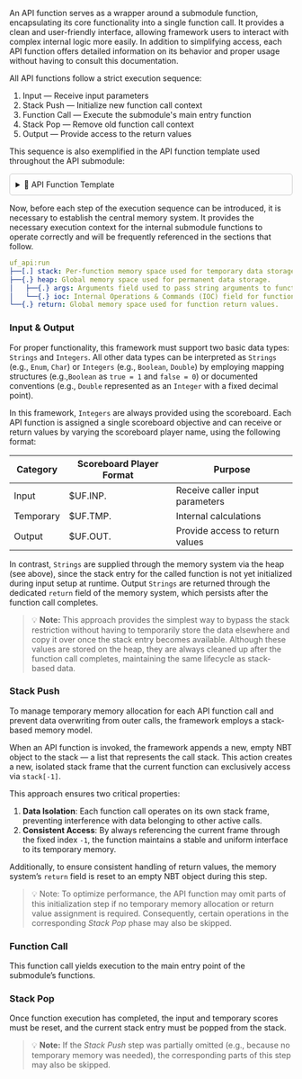 An API function serves as a wrapper around a submodule function, encapsulating its core functionality into a single function call. It provides a clean and user-friendly interface, allowing framework users to interact with complex internal logic more easily. In addition to simplifying access, each API function offers detailed information on its behavior and proper usage without having to consult this documentation.

All API functions follow a strict execution sequence:
1. Input — Receive input parameters
2. Stack Push — Initialize new function call context
3. Function Call — Execute the submodule's main entry function
4. Stack Pop — Remove old function  call context
5. Output — Provide access to the return values

This sequence is also exemplified in the API function template used throughout the API submodule:

<details style="border: 1px solid #ccc; padding: 10px; border-radius: 5px;">
<summary>📄 API Function Template</summary>

</br>

API functions in this framework always follow a standardized template, which extends the basic function documentation found in every `.mcfunction` file. In addition to the standard `description` field and execution context providers (`as`, `at`, and `macros`), the template also includes specifications for the function’s optional `input` and `output` fields.

```yaml
Template Format
├──(🇸) Description: A short explanation of the exported function's purpose, effects and contingencies.
├──<.> Input / Output: Specification of all input / output fields.
│   ├──(🇪) source: Data source type. Can be one of '(SC)' for score or '(ST)' for storage.
│   ├──(🇸) name: Name of the score or storage location the data is in.
│   └──(🇨) -: '>'
│       ├──(🇪) type: The data type of the field. Can be one of 'Integer', 'Decimal' or 'String'.
│       ├──(🇨) -: '∈'
│       ├──<.> range: The value range of the field. Can be a set, interval or regex.
│       └──<.> info: Type specific information about the field.
│           └──<.>: 'Decimal'
│               └──(🇪) precision: The fixed amount of decimal points. Can be one of 'Px' with x ∈ ℕ.
├──{.} as: Data of the executing entity
│   ├──(🇸) type: The entity type.
│   ├──{.} nbt: NBT entries and values.
│   └──{.} scores: Scoreboard entries with fixed value or range.
├──{.} at: Positional execution context.
│   ├──(🇸) dim: Dimension.
│   ├──{.} pos: Coordinate position.
│   │   ├──(🇮) _x: X-Coordinate.
│   │   ├──(🇮) _y: Y-Coordinate.
│   │   └──(🇮) _z: Z-Coordinate.
│   └──{.} rot: Rotational orientation.
│       ├──(🇮) _pitch: Pitch rotation.
│       └──(🇮) _yaw: Yaw rotation.
└──[.] macros: List of available macros.
```

```
####################################################################################################
#
# Description:
# ...
#
#
# Input:
#   ...
#
# Output:
#   ...
#
#
# as: {
#   type:    ""
#   nbt:     {}
#   scores:  {}
# }
# at: {
#   dim:  ""
#   pos:  {}
#   rot:  {}
# }
# macros: []
####################################################################################################


#~~~~~~~~~~~~~~~~~~~~~~~~~~~~~~~~~~~~~~~~~~~ Stack Push ~~~~~~~~~~~~~~~~~~~~~~~~~~~~~~~~~~~~~~~~~~~#
data modify storage uf_api:run return set value {}
data modify storage uf_api:run stack append value {}
#~~~~~~~~~~~~~~~~~~~~~~~~~~~~~~~~~~~~~~~~~~~~~~~~~~~~~~~~~~~~~~~~~~~~~~~~~~~~~~~~~~~~~~~~~~~~~~~~~~#

#~~~~~~~~~~~~~~~~~~~~~~~~~~~~~~~~~~~~~~~~~~~~~~ Call ~~~~~~~~~~~~~~~~~~~~~~~~~~~~~~~~~~~~~~~~~~~~~~#
...
#~~~~~~~~~~~~~~~~~~~~~~~~~~~~~~~~~~~~~~~~~~~~~~~~~~~~~~~~~~~~~~~~~~~~~~~~~~~~~~~~~~~~~~~~~~~~~~~~~~#

#~~~~~~~~~~~~~~~~~~~~~~~~~~~~~~~~~~~~~~~~~~~ Stack Pop ~~~~~~~~~~~~~~~~~~~~~~~~~~~~~~~~~~~~~~~~~~~~#
...
data remove storage uf_api:run stack[-1]
#~~~~~~~~~~~~~~~~~~~~~~~~~~~~~~~~~~~~~~~~~~~~~~~~~~~~~~~~~~~~~~~~~~~~~~~~~~~~~~~~~~~~~~~~~~~~~~~~~~#
```
</details>

Now, before each step of the execution sequence can be introduced, it is necessary to establish the central memory system. It provides the necessary execution context for the internal submodule functions to operate correctly and will be frequently referenced in the sections that follow.

```yaml
uf_api:run
├──[.] stack: Per-function memory space used for temporary data storage.
├──{.} heap: Global memory space used for permanent data storage.
│   ├──{.} args: Arguments field used to pass string arguments to functions.
│   └──{.} ioc: Internal Operations & Commands (IOC) field for function macros.
└──{.} return: Global memory space used for function return values.
``` 

### Input & Output

For proper functionality, this framework must support two basic data types: `Strings` and `Integers`. All other data types can be interpreted as `Strings` (e.g., `Enum`, `Char`) or `Integers` (e.g., `Boolean`, `Double`) by employing mapping structures (e.g.,`Boolean` as `true = 1` and `false = 0`) or documented conventions (e.g., `Double` represented as an `Integer` with a fixed decimal point).

In this framework, `Integers` are always provided using the scoreboard. Each API function is assigned a single scoreboard objective and can receive or return values by varying the scoreboard player name, using the following format:

| Category    | Scoreboard Player Format| Purpose                         |
|-------------|-------------------------|---------------------------------|
| Input       | $UF.INP.                | Receive caller input parameters |
| Temporary   | $UF.TMP.                | Internal calculations           |
| Output      | $UF.OUT.                | Provide access to return values |

In contrast, `Strings` are supplied through the memory system via the heap (see above), since the stack entry for the called function is not yet initialized during input setup at runtime. Output `Strings` are returned through the dedicated `return` field of the memory system, which persists after the function call completes.

> 💡 **Note:** This approach provides the simplest way to bypass the stack restriction without having to temporarily store the data elsewhere and copy it over once the stack entry becomes available. Although these values are stored on the heap, they are always cleaned up after the function call completes, maintaining the same lifecycle as stack-based data.

### Stack Push

To manage temporary memory allocation for each API function call and prevent data overwriting from outer calls, the framework employs a stack-based memory model.

When an API function is invoked, the framework appends a new, empty NBT object to the stack &mdash; a list that represents the call stack. This action creates a new, isolated stack frame that the current function can exclusively access via `stack[-1]`.

This approach ensures two critical properties:

1. **Data Isolation**: Each function call operates on its own stack frame, preventing interference with data belonging to other active calls.
2. **Consistent Access**: By always referencing the current frame through the fixed index `-1`, the function maintains a stable and uniform interface to its temporary memory.

Additionally, to ensure consistent handling of return values, the memory system’s `return` field is reset to an empty NBT object during this step.

> 💡 Note: To optimize performance, the API function may omit parts of this initialization step if no temporary memory allocation or return value assignment is required. Consequently, certain operations in the corresponding _Stack Pop_ phase may also be skipped.

### Function Call

This function call yields execution to the main entry point of the submodule’s functions.

### Stack Pop

Once function execution has completed, the input and temporary scores must be reset, and the current stack entry must be popped from the stack.

> 💡 **Note:** If the _Stack Push_ step was partially omitted (e.g., because no temporary memory was needed), the corresponding parts of this step may also be skipped.